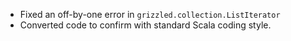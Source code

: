 * Fixed an off-by-one error in `grizzled.collection.ListIterator`
* Converted code to confirm with standard Scala coding style.
